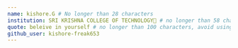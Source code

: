 ```yaml
---
name: kishore.G # No longer than 28 characters
institution: SRI KRISHNA COLLEGE OF TECHNOLOGY🚩 # no longer than 58 characters
quote: beleive in yourself # no longer than 100 characters, avoid using quotes(") to guarantee the format remains the same.
github_user: kishore-freak653
---
```

